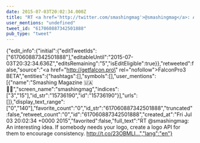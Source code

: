 ```yaml
---
date: 2015-07-03T20:02:34.000Z
title: "RT <a href='http://twitter.com/smashingmag'>@smashingmag</a>: An interesting idea. If somebody needs your logo, create a logo API for them to encourage consistency. http://t.co/23OBMLI…″"
user_mentions: "undefined"
tweet_id: "617060887342501888"
pub_type: "tweet"
---
```

{"edit_info":{"initial":{"editTweetIds":["617060887342501888"],"editableUntil":"2015-07-03T20:32:34.636Z","editsRemaining":"5","isEditEligible":true}},"retweeted":false,"source":"<a href=\"http://getfalcon.pro\" rel=\"nofollow\">FalconPro3 BETA</a>","entities":{"hashtags":[],"symbols":[],"user_mentions":[{"name":"Smashing Magazine 🇺🇦 🏳️‍🌈","screen_name":"smashingmag","indices":["3","15"],"id_str":"15736190","id":"15736190"}],"urls":[]},"display_text_range":["0","140"],"favorite_count":"0","id_str":"617060887342501888","truncated":false,"retweet_count":"0","id":"617060887342501888","created_at":"Fri Jul 03 20:02:34 +0000 2015","favorited":false,"full_text":"RT @smashingmag: An interesting idea. If somebody needs your logo, create a logo API for them to encourage consistency. http://t.co/23OBMLI…","lang":"en"}
